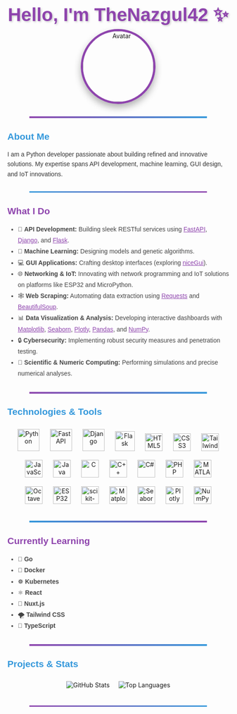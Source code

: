 <h1 align="center" style="font-family: 'Montserrat', sans-serif; font-size: 3em; color: #8e44ad; margin-bottom: 0.2em; text-shadow: 2px 2px 4px rgba(0,0,0,0.2);">
  Hello, I'm TheNazgul42 ✨
</h1>

<div align="center">
  <img src="https://github.com/TheNazgul42.png" alt="Avatar" width="160" style="border-radius: 50%; border: 5px solid #8e44ad; box-shadow: 0 8px 16px rgba(0,0,0,0.3);">
</div>

<hr style="margin: 2em auto; border: 0; height: 4px; width: 80%; background: linear-gradient(to right, #8e44ad, #3498db);">

<h2 style="font-family: 'Montserrat', sans-serif; color: #3498db;">About Me</h2>
<p style="font-family: 'Montserrat', sans-serif; font-size: 1em; line-height: 1.6; color: #333; max-width: 800px; margin: auto;">
  I am a Python developer passionate about building refined and innovative solutions. My expertise spans API development, machine learning, GUI design, and IoT innovations.
</p>

<hr style="margin: 2em auto; border: 0; height: 3px; width: 80%; background: linear-gradient(to right, #3498db, #8e44ad);">

<h2 style="font-family: 'Montserrat', sans-serif; color: #8e44ad;">What I Do</h2>
<ul style="font-family: 'Montserrat', sans-serif; font-size: 1em; color: #444; line-height: 1.8; max-width: 800px; margin: auto;">
  <li>🚀 <strong>API Development:</strong> Building sleek RESTful services using <a href="https://fastapi.tiangolo.com/" style="color: #8e44ad;">FastAPI</a>, <a href="https://www.djangoproject.com/" style="color: #8e44ad;">Django</a>, and <a href="https://flask.palletsprojects.com/" style="color: #8e44ad;">Flask</a>.</li>
  <li>🤖 <strong>Machine Learning:</strong> Designing models and genetic algorithms.</li>
  <li>💻 <strong>GUI Applications:</strong> Crafting desktop interfaces (exploring <a href="https://nicegui.io/" style="color: #8e44ad;">niceGui</a>).</li>
  <li>🌐 <strong>Networking & IoT:</strong> Innovating with network programming and IoT solutions on platforms like ESP32 and MicroPython.</li>
  <li>🕸️ <strong>Web Scraping:</strong> Automating data extraction using <a href="https://requests.readthedocs.io/" style="color: #8e44ad;">Requests</a> and <a href="https://www.crummy.com/software/BeautifulSoup/bs4/doc/" style="color: #8e44ad;">BeautifulSoup</a>.</li>
  <li>📊 <strong>Data Visualization & Analysis:</strong> Developing interactive dashboards with <a href="https://matplotlib.org/" style="color: #8e44ad;">Matplotlib</a>, <a href="https://seaborn.pydata.org/" style="color: #8e44ad;">Seaborn</a>, <a href="https://plotly.com/" style="color: #8e44ad;">Plotly</a>, <a href="https://pandas.pydata.org/" style="color: #8e44ad;">Pandas</a>, and <a href="https://numpy.org/" style="color: #8e44ad;">NumPy</a>.</li>
  <li>🔒 <strong>Cybersecurity:</strong> Implementing robust security measures and penetration testing.</li>
  <li>🔬 <strong>Scientific & Numeric Computing:</strong> Performing simulations and precise numerical analyses.</li>
</ul>

<hr style="margin: 2em auto; border: 0; height: 4px; width: 80%; background: linear-gradient(to right, #8e44ad, #3498db);">

<h2 style="font-family: 'Montserrat', sans-serif; color: #3498db;">Technologies & Tools</h2>
<p align="center" style="margin: 1em 0;">
  <img src="https://www.python.org/static/community_logos/python-logo.png" alt="Python" width="50" style="margin: 10px;">
  <img src="https://fastapi.tiangolo.com/img/logo-margin/logo-teal.png" alt="FastAPI" width="50" style="margin: 10px;">
  <img src="https://static.djangoproject.com/img/logos/django-logo-positive.png" alt="Django" width="50" style="margin: 10px;">
  <img src="https://static-00.iconduck.com/assets.00/flask-icon-399x512-v0hqbifs.png" alt="Flask" width="45" style="margin: 10px;">
  <img src="https://upload.wikimedia.org/wikipedia/commons/6/61/HTML5_logo_and_wordmark.svg" alt="HTML5" width="40" style="margin: 10px;">
  <img src="https://upload.wikimedia.org/wikipedia/commons/d/d5/CSS3_logo_and_wordmark.svg" alt="CSS3" width="40" style="margin: 10px;">
  <img src="https://upload.wikimedia.org/wikipedia/commons/d/d5/Tailwind_CSS_Logo.svg" alt="Tailwind CSS" width="40" style="margin: 10px;">
  <img src="https://upload.wikimedia.org/wikipedia/commons/6/6a/JavaScript-logo.png" alt="JavaScript" width="40" style="margin: 10px;">
  <img src="https://upload.wikimedia.org/wikipedia/en/3/30/Java_programming_language_logo.svg" alt="Java" width="40" style="margin: 10px;">
  <img src="https://upload.wikimedia.org/wikipedia/commons/1/18/C_Programming_Language.svg" alt="C" width="40" style="margin: 10px;">
  <img src="https://upload.wikimedia.org/wikipedia/commons/1/18/ISO_C%2B%2B_Logo.svg" alt="C++" width="40" style="margin: 10px;">
  <img src="https://upload.wikimedia.org/wikipedia/commons/4/4f/Csharp_Logo.png" alt="C#" width="40" style="margin: 10px;">
  <img src="https://upload.wikimedia.org/wikipedia/commons/2/27/PHP-logo.svg" alt="PHP" width="40" style="margin: 10px;">
  <img src="https://upload.wikimedia.org/wikipedia/commons/2/21/Matlab_Logo.png" alt="MATLAB" width="40" style="margin: 10px;">
  <img src="https://upload.wikimedia.org/wikipedia/commons/6/6a/Gnu-octave-logo.svg" alt="Octave" width="40" style="margin: 10px;">
  <img src="https://pbs.twimg.com/profile_images/773245254979903488/yB0xE3NR_400x400.jpg" alt="ESP32" width="40" style="margin: 10px;">
  <img src="https://upload.wikimedia.org/wikipedia/commons/0/05/Scikit_learn_logo_small.svg" alt="scikit-learn" width="40" style="margin: 10px;">
  <img src="https://matplotlib.org/_static/images/logo2.svg" alt="Matplotlib" width="40" style="margin: 10px;">
  <img src="https://seaborn.pydata.org/_static/logo-wide-lightbg.svg" alt="Seaborn" width="40" style="margin: 10px;">
  <img src="https://images.plot.ly/logo/new-branding/plotly-logomark.png" alt="Plotly" width="40" style="margin: 10px;">
  <img src="https://numpy.org/images/logo.svg" alt="NumPy" width="40" style="margin: 10px;">
</p>

<hr style="margin: 2em auto; border: 0; height: 4px; width: 80%; background: linear-gradient(to right, #3498db, #8e44ad);">

<h2 style="font-family: 'Montserrat', sans-serif; color: #8e44ad;">Currently Learning</h2>
<ul style="font-family: 'Montserrat', sans-serif; font-size: 1em; color: #444; line-height: 1.8; max-width: 800px; margin: auto;">
  <li>🐹 <strong>Go</strong>
  <li>🐳 <strong>Docker</strong>
  <li>☸️ <strong>Kubernetes</strong>
  <li>⚛️ <strong>React</strong>
  <li>🍃 <strong>Nuxt.js</strong>
  <li>🌪️ <strong>Tailwind CSS</strong>
  <li>📘 <strong>TypeScript</strong>
</ul>


<hr style="margin: 2em auto; border: 0; height: 4px; width: 80%; background: linear-gradient(to right, #8e44ad, #3498db);">

<h2 style="font-family: 'Montserrat', sans-serif; color: #3498db;">Projects & Stats</h2>
<div align="center" style="display: flex; flex-wrap: wrap; justify-content: center;">
  <img src="https://github-readme-stats.vercel.app/api?username=TheNazgul42&show_icons=true&theme=radical" alt="GitHub Stats" style="margin: 10px; max-width: 100%;">
  <img src="https://github-readme-stats.vercel.app/api/top-langs/?username=TheNazgul42&layout=compact&theme=radical" alt="Top Languages" style="margin: 10px; max-width: 100%;">
</div>

<hr style="margin: 2em auto; border: 0; height: 3px; width: 80%; background: linear-gradient(to right, #8e44ad, #3498db);">
